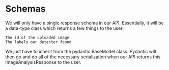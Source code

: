 # Schemas
We will only have a single response schema in our API. Essentially, it will be a data-type class which returns a few things to the user:

```
The id of the uploaded image
The labels our detector found
```

We just have to inherit from the pydantic.BaseModel class. Pydantic will then go and do all of the necessary serialization when our API returns this ImageAnalysisResponse to the user.